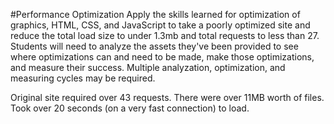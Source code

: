 #Performance Optimization
Apply the skills learned for optimization of graphics, HTML, CSS, and JavaScript to take a poorly optimized site and reduce the total load size to under 1.3mb and total requests to less than 27. Students will need to analyze the assets they've been provided to see where optimizations can and need to be made, make those optimizations, and measure their success. Multiple analyzation, optimization, and measuring cycles may be required.

Original site required over 43 requests. There were over 11MB worth of files. Took over 20 seconds (on a very fast connection) to load.
